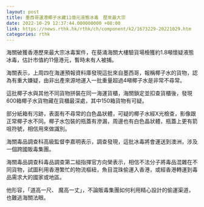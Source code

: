 ```yaml
---
layout: post
title: 墨西哥運港椰子水藏11億元液態冰毒　歷來最大宗
date: 2022-10-29 12:37:44.000000000 +08:00
link: https://news.rthk.hk/rthk/ch/component/k2/1673229-20221029.htm
categories: rthk
---
```


海關破獲香港歷來最大宗冰毒案件，在葵涌海關大樓驗貨場檢獲約1.8噸懷疑液態冰毒，估計市值約11億港元，暫時未有人被捕。

海關表示，上周四在海運預報資料庫發現這批來自墨西哥，報稱椰子水的貨物，認為有重大嫌疑，由非出產來源地運入一批重量超過4噸椰子水是非常不尋常。

這批椰子水與其他不同貨物拼裝在同一海運貨櫃，海關鎖定並扣查貨櫃後，發現600箱椰子水貨物藏在貨櫃最深處，其中150箱貨物有可疑。

部分紙箱有污跡，表面有不尋常的白色晶狀體，可疑的椰子水經X光檢查，影像跟正常椰子水不同。椰子水包裝的瓶蓋有滲漏，周邊也有白色晶狀體，瓶蓋上更有箭咀符號，相信用來做識別。

海關毒品調查科高級監督李嘉明表示，調查發現，這批冰毒將會運送到澳洲，涉及一個跨國販毒集團。

海關毒品調查科毒品調查第二組指揮官方向榮表示，相信不法分子將毒品混雜在不同貨物，試圖利用香港繁忙的物流樞紐，魚目混珠偷運入香港，或經香港轉運到毒品需求大的國家或地區。

他形容，「道高一尺、 魔高一丈」，不論販毒集團如何利用精心設計的偷運渠道，也難逃海關法眼。
